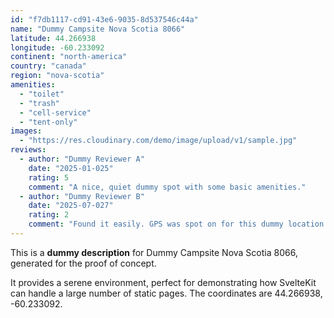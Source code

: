 ```yaml
---
id: "f7db1117-cd91-43e6-9035-8d537546c44a"
name: "Dummy Campsite Nova Scotia 8066"
latitude: 44.266938
longitude: -60.233092
continent: "north-america"
country: "canada"
region: "nova-scotia"
amenities:
  - "toilet"
  - "trash"
  - "cell-service"
  - "tent-only"
images:
  - "https://res.cloudinary.com/demo/image/upload/v1/sample.jpg"
reviews:
  - author: "Dummy Reviewer A"
    date: "2025-01-025"
    rating: 5
    comment: "A nice, quiet dummy spot with some basic amenities."
  - author: "Dummy Reviewer B"
    date: "2025-07-027"
    rating: 2
    comment: "Found it easily. GPS was spot on for this dummy location."
---
```


This is a **dummy description** for Dummy Campsite Nova Scotia 8066, generated for the proof of concept.

It provides a serene environment, perfect for demonstrating how SvelteKit can handle a large number of static pages. The coordinates are 44.266938, -60.233092.
